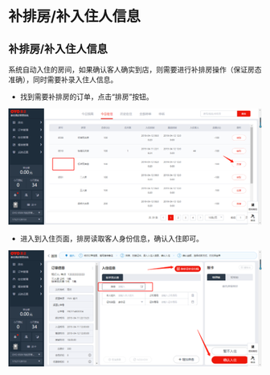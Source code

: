 # 补排房/补入住人信息

## 补排房/补入住人信息

系统自动入住的房间，如果确认客人确实到店，则需要进行补排房操作（保证房态准确），同时需要补录入住人信息。

* 找到需要补排房的订单，点击“排房”按钮。

![](../../../.gitbook/assets/image%20%28665%29.png)

* 进入到入住页面，排房读取客人身份信息，确认入住即可。

![](../../../.gitbook/assets/image%20%28500%29.png)

### 

